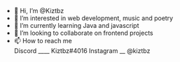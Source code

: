 - 👋 Hi, I’m @Kiztbz
- 👀 I’m interested in web development, music and poetry 
- 🌱 I’m currently learning Java and javascript 
- 💞️ I’m looking to collaborate on frontend projects
- 📫 How to reach me <br>
Discord ____ Kiztbz#4016
Instagram __ @kiztbz

<!---
Kiztbz/Kiztbz is a ✨ special ✨ repository because its `README.md` (this file) appears on your GitHub profile.
You can click the Preview link to take a look at your changes.
--->
